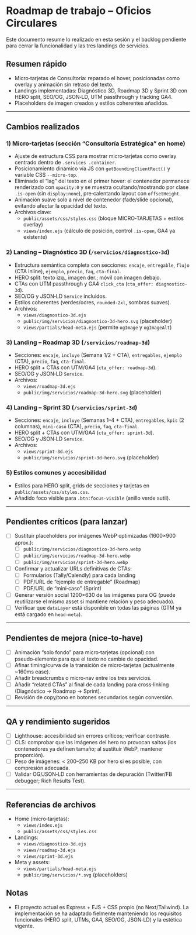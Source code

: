 # Roadmap de trabajo – Oficios Circulares

Este documento resume lo realizado en esta sesión y el backlog pendiente para cerrar la funcionalidad y las tres landings de servicios.

## Resumen rápido
- Micro‑tarjetas de Consultoría: reparado el hover, posicionadas como overlay y animación sin retraso del texto.
- Landings implementadas: Diagnóstico 3D, Roadmap 3D y Sprint 3D con HERO split, SEO/OG, JSON‑LD, UTM passthrough y tracking GA4.
- Placeholders de imagen creados y estilos coherentes añadidos.

---

## Cambios realizados

### 1) Micro‑tarjetas (sección “Consultoría Estratégica” en home)
- Ajuste de estructura CSS para mostrar micro‑tarjetas como overlay centrado dentro de `.services .container`.
- Posicionamiento dinámico vía JS con `getBoundingClientRect()` y variable CSS `--micro-top`.
- Eliminado el “lag” del texto en el primer hover: el contenedor permanece renderizado con `opacity:0` y se muestra ocultando/mostrando por clase `.is-open` (sin `display:none`), pre‑calentando layout con `offsetHeight`.
- Animación suave solo a nivel de contenedor (fade/slide opcional), evitando afectar la opacidad del texto.
- Archivos clave:
  - `public/assets/css/styles.css` (bloque MICRO‑TARJETAS + estilos overlay)
  - `views/index.ejs` (cálculo de posición, control `.is-open`, GA4 ya existente)

### 2) Landing – Diagnóstico 3D (`/servicios/diagnostico-3d`)
- Estructura semántica completa con secciones: `encaje`, `entregable`, `flujo` (CTA inline), `ejemplo`, `precio`, `faq`, `cta-final`.
- HERO split: texto izq., imagen der.; móvil con imagen debajo.
- CTAs con UTM passthrough y GA4 `click_cta` (`cta_offer: diagnostico-3d`).
- SEO/OG y JSON‑LD `Service` incluidos.
- Estilos coherentes (verdes/ocres, `rounded-2xl`, sombras suaves).
- Archivos:
  - `views/diagnostico-3d.ejs`
  - `public/img/servicios/diagnostico-3d-hero.svg` (placeholder)
  - `views/partials/head-meta.ejs` (permite `ogImage` y `ogImageAlt`)

### 3) Landing – Roadmap 3D (`/servicios/roadmap-3d`)
- Secciones: `encaje`, `incluye` (Semana 1/2 + CTA), `entregables`, `ejemplo` (CTA), `precio`, `faq`, `cta-final`.
- HERO split + CTAs con UTM/GA4 (`cta_offer: roadmap-3d`).
- SEO/OG y JSON‑LD `Service`.
- Archivos:
  - `views/roadmap-3d.ejs`
  - `public/img/servicios/roadmap-3d-hero.svg` (placeholder)

### 4) Landing – Sprint 3D (`/servicios/sprint-3d`)
- Secciones: `encaje`, `incluye` (Semanas 1–4 + CTA), `entregables`, `kpis` (2 columnas), `mini-caso` (CTA), `precio`, `faq`, `cta-final`.
- HERO split + CTAs con UTM/GA4 (`cta_offer: sprint-3d`).
- SEO/OG y JSON‑LD `Service`.
- Archivos:
  - `views/sprint-3d.ejs`
  - `public/img/servicios/sprint-3d-hero.svg` (placeholder)

### 5) Estilos comunes y accesibilidad
- Estilos para HERO split, grids de secciones y tarjetas en `public/assets/css/styles.css`.
- Añadido foco visible para `.btn:focus-visible` (anillo verde sutil).

---

## Pendientes críticos (para lanzar)
- [ ] Sustituir placeholders por imágenes WebP optimizadas (1600×900 aprox.):
  - [ ] `public/img/servicios/diagnostico-3d-hero.webp`
  - [ ] `public/img/servicios/roadmap-3d-hero.webp`
  - [ ] `public/img/servicios/sprint-3d-hero.webp`
- [ ] Confirmar y actualizar URLs definitivas de CTAs:
  - [ ] Formularios (Tally/Calendly) para cada landing
  - [ ] PDF/URL de “ejemplo de entregable” (Roadmap)
  - [ ] PDF/URL de “mini‑caso” (Sprint)
- [ ] Generar versión social 1200×630 de las imágenes para OG (puede reutilizarse el mismo asset si mantiene relación y peso adecuado).
- [ ] Verificar que `dataLayer` está disponible en todas las páginas (GTM ya está cargado en `head-meta`).

---

## Pendientes de mejora (nice‑to‑have)
- [ ] Animación “solo fondo” para micro‑tarjetas (opcional) con pseudo‑elemento para que el texto no cambie de opacidad.
- [ ] Afinar timing/curva de la transición de micro‑tarjetas (actualmente ~160ms ease).
- [ ] Añadir breadcrumbs o micro‑nav entre los tres servicios.
- [ ] Añadir “related CTAs” al final de cada landing para cross‑linking (Diagnóstico → Roadmap → Sprint).
- [ ] Revisión de copy/tono en botones secundarios según conversión.

---

## QA y rendimiento sugeridos
- [ ] Lighthouse: accesibilidad sin errores críticos; verificar contraste.
- [ ] CLS: comprobar que las imágenes del hero no provocan saltos (los contenedores ya definen tamaño; al sustituir WebP, mantener proporción).
- [ ] Peso de imágenes: < 200–250 KB por hero si es posible, con compresión adecuada.
- [ ] Validar OG/JSON‑LD con herramientas de depuración (Twitter/FB debugger; Rich Results Test).

---

## Referencias de archivos
- Home (micro‑tarjetas):
  - `views/index.ejs`
  - `public/assets/css/styles.css`
- Landings:
  - `views/diagnostico-3d.ejs`
  - `views/roadmap-3d.ejs`
  - `views/sprint-3d.ejs`
- Meta y assets:
  - `views/partials/head-meta.ejs`
  - `public/img/servicios/*.svg` (placeholders)

## Notas
- El proyecto actual es Express + EJS + CSS propio (no Next/Tailwind). La implementación se ha adaptado fielmente manteniendo los requisitos funcionales (HERO split, UTMs, GA4, SEO/OG, JSON‑LD) y la estética vigente.

